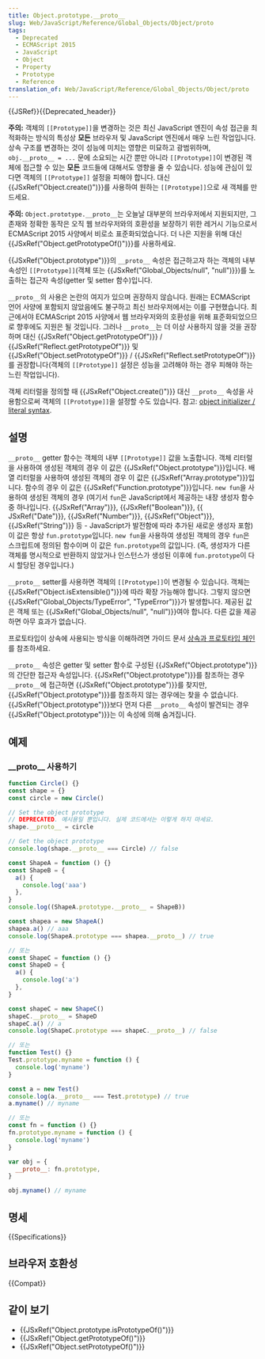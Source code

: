 ```yaml
---
title: Object.prototype.__proto__
slug: Web/JavaScript/Reference/Global_Objects/Object/proto
tags:
  - Deprecated
  - ECMAScript 2015
  - JavaScript
  - Object
  - Property
  - Prototype
  - Reference
translation_of: Web/JavaScript/Reference/Global_Objects/Object/proto
---
```


{{JSRef}}{{Deprecated_header}}

<div class="notecard warning">
<p>
<strong>주의:</strong> 객체의 <code>[[Prototype]]</code>을 변경하는 것은 최신 JavaScript 엔진이 속성 접근을 최적화하는 방식의 특성상 <strong>모든</strong> 브라우저 및 JavaScript 엔진에서 매우 느린 작업입니다. 상속 구조를 변경하는 것이 성능에 미치는 영향은 미묘하고 광범위하며, <code>obj.__proto__ = ...</code> 문에 소요되는 시간 뿐만 아니라 <code>[[Prototype]]</code>이 변경된 객체에 접근할 수 있는 <strong>모든</strong> 코드들에 대해서도 영향을 줄 수 있습니다. 성능에 관심이 있다면 객체의 <code>[[Prototype]]</code> 설정을 피해야 합니다. 대신 {{JSxRef("Object.create()")}}를 사용하여 원하는 <code>[[Prototype]]</code>으로 새 객체를 만드세요.
</p>
</div>

<div class="notecard warning">
<p>
<strong>주의:</strong> <code>Object.prototype.__proto__</code>는 오늘날 대부분의 브라우저에서 지원되지만, 그 존재와 정확한 동작은 오직 웹 브라우저와의 호환성을 보장하기 위한 레거시 기능으로서 ECMAScript 2015 사양에서 비로소 표준화되었습니다. 더 나은 지원을 위해 대신 {{JSxRef("Object.getPrototypeOf()")}}를 사용하세요.
</p>
</div>

{{JSxRef("Object.prototype")}}의 `__proto__` 속성은 접근하고자 하는 객체의 내부 속성인 `[[Prototype]]`(객체 또는 {{JSxRef("Global_Objects/null", "null")}})를 노출하는 접근자 속성(getter 및 setter 함수)입니다.

`__proto__`의 사용은 논란의 여지가 있으며 권장하지 않습니다. 원래는 ECMAScript 언어 사양에 포함되지 않았음에도 불구하고 최신 브라우저에서는 이를 구현했습니다. 최근에서야 ECMAScript 2015 사양에서 웹 브라우저와의 호환성을 위해 표준화되었으므로 향후에도 지원은 될 것입니다. 그러나 `__proto__`는 더 이상 사용하지 않을 것을 권장하며 대신 {{JSxRef("Object.getPrototypeOf")}} / {{JSxRef("Reflect.getPrototypeOf")}} 및 {{JSxRef("Object.setPrototypeOf")}} / {{JSxRef("Reflect.setPrototypeOf")}}를 권장합니다(객체의 `[[Prototype]]` 설정은 성능을 고려해야 하는 경우 피해야 하는 느린 작업입니다).

객체 리터럴을 정의할 때 {{JSxRef("Object.create()")}} 대신 `__proto__` 속성을 사용함으로써 객체의 `[[Prototype]]`을 설정할 수도 있습니다. 참고: [object initializer / literal syntax](/ko-KR/docs/Web/JavaScript/Reference/Operators/Object_initializer).

## 설명

`__proto__` getter 함수는 객체의 내부 `[[Prototype]]` 값을 노출합니다. 객체 리터럴을 사용하여 생성된 객체의 경우 이 값은 {{JSxRef("Object.prototype")}}입니다. 배열 리터럴을 사용하여 생성된 객체의 경우 이 값은 {{JSxRef("Array.prototype")}}입니다. 함수의 경우 이 값은 {{JSxRef("Function.prototype")}}입니다. `new fun`을 사용하여 생성된 객체의 경우 (여기서 `fun`은 JavaScript에서 제공하는 내장 생성자 함수 중 하나입니다. {{JSxRef("Array")}}, {{JSxRef("Boolean")}}, {{ JSxRef("Date")}}, {{JSxRef("Number")}}, {{JSxRef("Object")}}, {{JSxRef("String")}} 등 - JavaScript가 발전함에 따라 추가된 새로운 생성자 포함) 이 값은 항상 `fun.prototype`입니다. `new fun`을 사용하여 생성된 객체의 경우 `fun`은 스크립트에 정의된 함수이며 이 값은 `fun.prototype`의 값입니다. (즉, 생성자가 다른 객체를 명시적으로 반환하지 않았거나 인스턴스가 생성된 이후에 `fun.prototype`이 다시 할당된 경우입니다.)

`__proto__` setter를 사용하면 객체의 `[[Prototype]]`이 변경될 수 있습니다. 객체는 {{JSxRef("Object.isExtensible()")}}에 따라 확장 가능해야 합니다. 그렇지 않으면 {{JSxRef("Global_Objects/TypeError", "TypeError")}}가 발생합니다. 제공된 값은 객체 또는 {{JSxRef("Global_Objects/null", "null")}}여야 합니다. 다른 값을 제공하면 아무 효과가 없습니다.

프로토타입이 상속에 사용되는 방식을 이해하려면 가이드 문서 [상속과 프로토타입 체인](/ko-KR/docs/Web/JavaScript/Guide/Inheritance_and_the_prototype_chain)를 참조하세요.

`__proto__` 속성은 getter 및 setter 함수로 구성된 {{JSxRef("Object.prototype")}}의 간단한 접근자 속성입니다. {{JSxRef("Object.prototype")}}를 참조하는 경우 `__proto__`에 접근하면 {{JSxRef("Object.prototype")}}를 찾지만, {{JSxRef("Object.prototype")}}를 참조하지 않는 경우에는 찾을 수 없습니다. {{JSxRef("Object.prototype")}}보다 먼저 다른 `__proto__` 속성이 발견되는 경우 {{JSxRef("Object.prototype")}}는 이 속성에 의해 숨겨집니다.

## 예제

### \_\_proto\_\_ 사용하기

```js
function Circle() {}
const shape = {}
const circle = new Circle()

// Set the object prototype
// DEPRECATED. 예시용일 뿐입니다. 실제 코드에서는 이렇게 하지 마세요.
shape.__proto__ = circle

// Get the object prototype
console.log(shape.__proto__ === Circle) // false

const ShapeA = function () {}
const ShapeB = {
  a() {
    console.log('aaa')
  },
}
console.log((ShapeA.prototype.__proto__ = ShapeB))

const shapea = new ShapeA()
shapea.a() // aaa
console.log(ShapeA.prototype === shapea.__proto__) // true

// 또는
const ShapeC = function () {}
const ShapeD = {
  a() {
    console.log('a')
  },
}

const shapeC = new ShapeC()
shapeC.__proto__ = ShapeD
shapeC.a() // a
console.log(ShapeC.prototype === shapeC.__proto__) // false

// 또는
function Test() {}
Test.prototype.myname = function () {
  console.log('myname')
}

const a = new Test()
console.log(a.__proto__ === Test.prototype) // true
a.myname() // myname

// 또는
const fn = function () {}
fn.prototype.myname = function () {
  console.log('myname')
}

var obj = {
  __proto__: fn.prototype,
}

obj.myname() // myname
```

## 명세

{{Specifications}}

## 브라우저 호환성

{{Compat}}

## 같이 보기

- {{JSxRef("Object.prototype.isPrototypeOf()")}}
- {{JSxRef("Object.getPrototypeOf()")}}
- {{JSxRef("Object.setPrototypeOf()")}}
